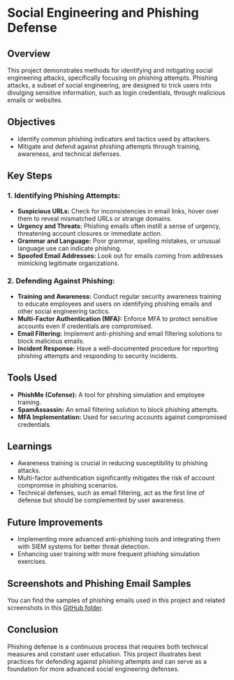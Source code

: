 # Social Engineering and Phishing Defense

## Overview
This project demonstrates methods for identifying and mitigating social engineering attacks, specifically focusing on phishing attempts. Phishing attacks, a subset of social engineering, are designed to trick users into divulging sensitive information, such as login credentials, through malicious emails or websites.

## Objectives
- Identify common phishing indicators and tactics used by attackers.
- Mitigate and defend against phishing attempts through training, awareness, and technical defenses.

## Key Steps

### 1. Identifying Phishing Attempts:
- **Suspicious URLs:** Check for inconsistencies in email links, hover over them to reveal mismatched URLs or strange domains.
- **Urgency and Threats:** Phishing emails often instill a sense of urgency, threatening account closures or immediate action.
- **Grammar and Language:** Poor grammar, spelling mistakes, or unusual language use can indicate phishing.
- **Spoofed Email Addresses:** Look out for emails coming from addresses mimicking legitimate organizations.

### 2. Defending Against Phishing:
- **Training and Awareness:** Conduct regular security awareness training to educate employees and users on identifying phishing emails and other social engineering tactics.
- **Multi-Factor Authentication (MFA):** Enforce MFA to protect sensitive accounts even if credentials are compromised.
- **Email Filtering:** Implement anti-phishing and email filtering solutions to block malicious emails.
- **Incident Response:** Have a well-documented procedure for reporting phishing attempts and responding to security incidents.

## Tools Used
- **PhishMe (Cofense):** A tool for phishing simulation and employee training.
- **SpamAssassin:** An email filtering solution to block phishing attempts.
- **MFA Implementation:** Used for securing accounts against compromised credentials.

## Learnings
- Awareness training is crucial in reducing susceptibility to phishing attacks.
- Multi-factor authentication significantly mitigates the risk of account compromise in phishing scenarios.
- Technical defenses, such as email filtering, act as the first line of defense but should be complemented by user awareness.

## Future Improvements
- Implementing more advanced anti-phishing tools and integrating them with SIEM systems for better threat detection.
- Enhancing user training with more frequent phishing simulation exercises.

## Screenshots and Phishing Email Samples
You can find the samples of phishing emails used in this project and related screenshots in this [GitHub folder](https://github.com/sammyoflightup/-Social-Engineering-and-Phishing-Defense/tree/main/phising%20emails%20samples).


## Conclusion
Phishing defense is a continuous process that requires both technical measures and constant user education. This project illustrates best practices for defending against phishing attempts and can serve as a foundation for more advanced social engineering defenses.
